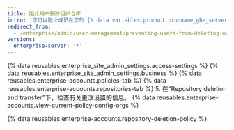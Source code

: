```yaml
---
title: 阻止用户删除组织仓库
intro: '您可以阻止成员在您的 {% data variables.product.prodname_ghe_server %} 设备上删除或转让组织中的仓库。'
redirect_from:
  - /enterprise/admin/user-management/preventing-users-from-deleting-organization-repositories
versions:
  enterprise-server: '*'
---
```


{% data reusables.enterprise_site_admin_settings.access-settings %}
{% data reusables.enterprise_site_admin_settings.business %}
{% data reusables.enterprise-accounts.policies-tab %}
{% data reusables.enterprise-accounts.repositories-tab %}
5. 在“Repository deletion and transfer”下，检查有关更改设置的信息。 {% data reusables.enterprise-accounts.view-current-policy-config-orgs %}

{% data reusables.enterprise-accounts.repository-deletion-policy %}
